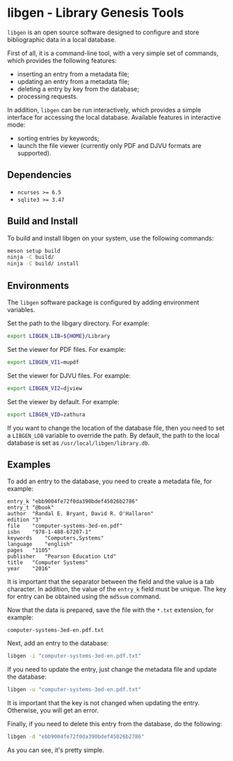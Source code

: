 # libgen - Library Genesis Tools

`libgen` is an open source software designed to configure and store 
bibliographic data in a local database.

First of all, it is a command-line tool, with a very simple set of commands, 
which provides the following features:

- inserting an entry from a metadata file;
- updating an entry from a metadata file;
- deleting a entry by key from the database;
- processing requests.

In addition, `libgen` can be run interactively, which provides a simple 
interface for accessing the local database. Available features in interactive 
mode:

- sorting entries by keywords;
- launch the file viewer (currently only PDF and DJVU formats are supported).

## Dependencies

- `ncurses >= 6.5`
- `sqlite3 >= 3.47`

## Build and Install

To build and install libgen on your system, use the following commands:
```sh
meson setup build
ninja -C build/
ninja -C build/ install
```

## Environments

The `libgen` software package is configured by adding environment variables.

Set the path to the libgary directory. For example:
```sh
export LIBGEN_LIB=${HOME}/Library
```
Set the viewer for PDF files. For example:
```sh
export LIBGEN_VI1=mupdf
```
Set the viewer for DJVU files. For example:
```sh
export LIBGEN_VI2=djview
```
Set the viewer by default. For example:
```sh
export LIBGEN_VID=zathura
```
If you want to change the location of the database file, then you need to set a 
`LIBGEN_LDB` variable to override the path. By default, the path to the local 
database is set as `/usr/local/libgen/library.db`.

## Examples

To add an entry to the database, you need to create a metadata file, for example:
```
entry_k	"ebb9004fe72f0da390bdef45026b2786"
entry_t	"@book"
author	"Randal E. Bryant, David R. O'Hallaron"
edition	"3"
file	"computer-systems-3ed-en.pdf"
isbn	"978-1-488-67207-1"
keywords	"Computers,Systems"
language	"english"
pages	"1105"
publisher	"Pearson Education Ltd"
title	"Computer Systems"
year	"2016"
```
It is important that the separator between the field and the value is a tab 
character. In addition, the value of the `entry_k` field must be unique. The 
key for entry can be obtained using the `md5sum` command.

Now that the data is prepared, save the file with the `*.txt` extension, for 
example:
```
computer-systems-3ed-en.pdf.txt
```
Next, add an entry to the database:
```sh
libgen -i "computer-systems-3ed-en.pdf.txt"
```
If you need to update the entry, just change the metadata file and update the 
database:
```sh
libgen -u "computer-systems-3ed-en.pdf.txt"
```
It is important that the key is not changed when updating the entry. Otherwise, 
you will get an error.

Finally, if you need to delete this entry from the database, do the following:
```sh
libgen -d "ebb9004fe72f0da390bdef45026b2786"
```
As you can see, it's pretty simple.
